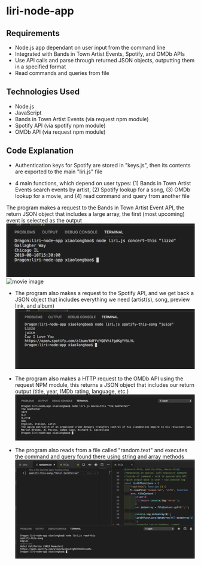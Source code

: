 # liri-node-app

## Requirements
  * Node.js app dependant on user input from the command line
  * Integrated with Bands in Town Artist Events, Spotify, and OMDb APIs
  * Use API calls and parse through returned JSON objects, outputting them in a specified format
  * Read commands and queries from file


## Technologies Used
  * Node.js
  * JavaScript
  * Bands in Town Artist Events (via request npm module)
  * Spotify API (via spotify npm module)
  * OMDb API (via request npm module)


## Code Explanation
* Authentication keys for Spotify are stored in "keys.js", then its contents are exported to the main "liri.js" file

* 4 main functions, which depend on user types: (1) Bands in Town Artist Events search events by artist, (2) Spotify lookup for a song, (3) OMDb lookup for a movie, and (4) read command and query from another file

The program makes a request to the Bands in Town Artist Event API, the return JSON object that includes a large array, the first (most upcoming) event is selected as the output
![concert image](https://raw.githubusercontent.com/gundmr/liri-node-app/master/concert.png)
![movie image](https://raw.githubusercontent.com/gundmr/liri-node-app/master/images/movies.png)

* The program also makes a request to the Spotify API, and we get back a JSON object that includes everything we need (artist(s), song, preview link, and album)
![ttystudio GIF](/images/spotify.png)

* The program also makes a HTTP request to the OMDb API using the request NPM module, this returns a JSON object that includes our return output (title, year, IMDb rating, language, etc.)
![GitHub Logo](/images/movie.png)

* The program also reads from a file called "random.text" and executes the command and query found there using string and array methods
![GitHub Logo](/images/readThis.png)

